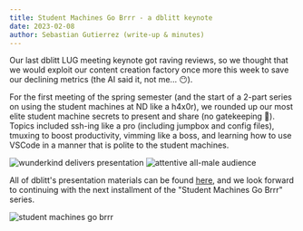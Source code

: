 ```yaml
---
title: Student Machines Go Brrr - a dblitt keynote
date: 2023-02-08
author: Sebastian Gutierrez (write-up & minutes)
---
```


Our last dblitt LUG meeting keynote got raving reviews, so we thought that we would exploit our content creation factory once more this week to save our declining metrics (the AI said it, not me... 😶).

For the first meeting of the spring semester (and the start of a 2-part series on using the student machines at ND like a h4x0r), we rounded up our most elite student machine secrets to present and share (no gatekeeping 💯). Topics included ssh-ing like a pro (including jumpbox and config files), tmuxing to boost productivity, vimming like a boss, and learning how to use VSCode in a manner that is polite to the student machines. 

<img src="../assets/img/2022-02-08-brilliant-orator.jpg" alt="wunderkind delivers presentation">
<img src="../assets/img/2022-02-08-captivated-audience.jpg" alt="attentive all-male audience">

All of dblitt's presentation materials can be found [here], and we look forward to continuing with the next installment of the "Student Machines Go Brrr" series.

<img src="../assets/img/2022-02-08-student-machines-brr-meme.png" alt="student machines go brrr">

[here]: https://docs.google.com/presentation/d/1jtLAzKpHZuUhG42IHqsj7hXcSshL9X6yCAFMoaJ15P8/edit?usp=sharing